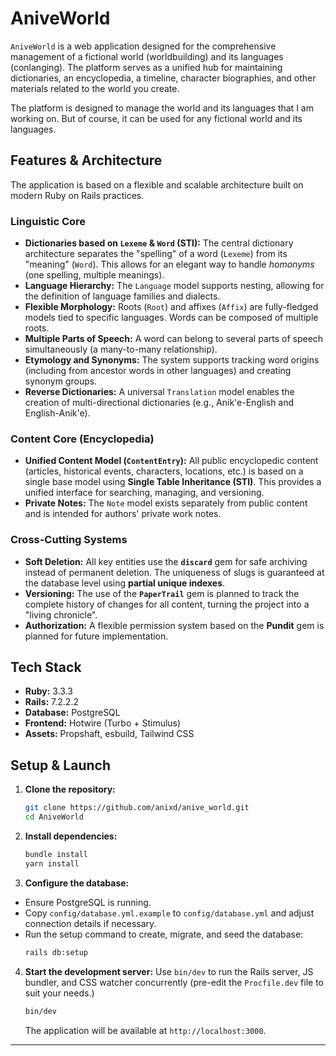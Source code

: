 # AniveWorld

`AniveWorld` is a web application designed for the comprehensive management of a fictional world (worldbuilding) and its languages (conlanging). The platform serves as a unified hub for maintaining dictionaries, an encyclopedia, a timeline, character biographies, and other materials related to the world you create.

The platform is designed to manage the world and its languages that I am working on. But of course, it can be used for any fictional world and its languages.

## Features & Architecture

The application is based on a flexible and scalable architecture built on modern Ruby on Rails practices.

### Linguistic Core

* **Dictionaries based on `Lexeme` & `Word` (STI):** The central dictionary architecture separates the "spelling" of a word (`Lexeme`) from its "meaning" (`Word`). This allows for an elegant way to handle *homonyms* (one spelling, multiple meanings).
* **Language Hierarchy:** The `Language` model supports nesting, allowing for the definition of language families and dialects.
* **Flexible Morphology:** Roots (`Root`) and affixes (`Affix`) are fully-fledged models tied to specific languages. Words can be composed of multiple roots.
* **Multiple Parts of Speech:** A word can belong to several parts of speech simultaneously (a many-to-many relationship).
* **Etymology and Synonyms:** The system supports tracking word origins (including from ancestor words in other languages) and creating synonym groups.
* **Reverse Dictionaries:** A universal `Translation` model enables the creation of multi-directional dictionaries (e.g., Anik'e-English and English-Anik'e).

### Content Core (Encyclopedia)

* **Unified Content Model (`ContentEntry`):** All public encyclopedic content (articles, historical events, characters, locations, etc.) is based on a single base model using **Single Table Inheritance (STI)**. This provides a unified interface for searching, managing, and versioning.
* **Private Notes:** The `Note` model exists separately from public content and is intended for authors' private work notes.

### Cross-Cutting Systems

* **Soft Deletion:** All key entities use the **`discard`** gem for safe archiving instead of permanent deletion. The uniqueness of slugs is guaranteed at the database level using **partial unique indexes**.
* **Versioning:** The use of the **`PaperTrail`** gem is planned to track the complete history of changes for all content, turning the project into a "living chronicle".
* **Authorization:** A flexible permission system based on the **Pundit** gem is planned for future implementation.

## Tech Stack

* **Ruby:** 3.3.3
* **Rails:** 7.2.2.2
* **Database:** PostgreSQL
* **Frontend:** Hotwire (Turbo + Stimulus)
* **Assets:** Propshaft, esbuild, Tailwind CSS

## Setup & Launch

1.  **Clone the repository:**
    ```bash
    git clone https://github.com/anixd/anive_world.git
    cd AniveWorld
    ```

2.  **Install dependencies:**
    ```bash
    bundle install
    yarn install
    ```

3.  **Configure the database:**
  * Ensure PostgreSQL is running.
  * Copy `config/database.yml.example` to `config/database.yml` and adjust connection details if necessary.
  * Run the setup command to create, migrate, and seed the database:
    ```bash
    rails db:setup
    ```

4.  **Start the development server:**
    Use `bin/dev` to run the Rails server, JS bundler, and CSS watcher concurrently (pre-edit the `Procfile.dev` file to suit your needs.)
    ```bash
    bin/dev
    ```
    The application will be available at `http://localhost:3000`.

---
